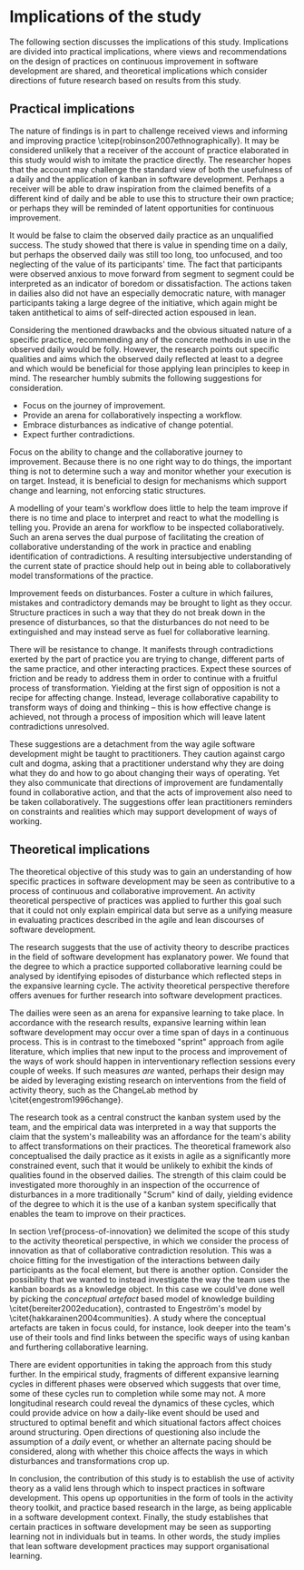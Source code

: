 
# Implications of the study

The following section discusses the implications of this study. Implications are divided into practical implications, where views and recommendations on the design of practices on continuous improvement in software development are shared, and theoretical implications which consider directions of future research based on results from this study.

## Practical implications

The nature of findings is in part to challenge received views and informing and improving practice \citep{robinson2007ethnographically}. It may be considered unlikely that a receiver of the account of practice elaborated in this study would wish to imitate the practice directly. The researcher hopes that the account may challenge the standard view of both the usefulness of a daily and the application of kanban in software development. Perhaps a receiver will be able to draw inspiration from the claimed benefits of a different kind of daily and be able to use this to structure their own practice; or perhaps they will be reminded of latent opportunities for continuous improvement.

It would be false to claim the observed daily practice as an unqualified success. The study showed that there is value in spending time on a daily, but perhaps the observed daily was still too long, too unfocused, and too neglecting of the value of its participants' time. The fact that participants were observed anxious to move forward from segment to segment could be interpreted as an indicator of boredom or dissatisfaction. The actions taken in dailies also did not have an especially democratic nature, with manager participants taking a large degree of the initiative, which again might be taken antithetical to aims of self-directed action espoused in lean.

Considering the mentioned drawbacks and the obvious situated nature of a specific practice, recommending any of the concrete methods in use in the observed daily would be folly. However, the research points out specific qualities and aims which the observed daily reflected at least to a degree and which would be beneficial for those applying lean principles to keep in mind. The researcher humbly submits the following suggestions for consideration.

- Focus on the journey of improvement.
- Provide an arena for collaboratively inspecting a workflow.
- Embrace disturbances as indicative of change potential.
- Expect further contradictions.

Focus on the ability to change and the collaborative journey to improvement. Because there is no one right way to do things, the important thing is not to determine such a way and monitor whether your execution is on target. Instead, it is beneficial to design for mechanisms which support change and learning, not enforcing static structures.

A modelling of your team's workflow does little to help the team improve if there is no time and place to interpret and react to what the modelling is telling you. Provide an arena for workflow to be inspected collaboratively. Such an arena serves the dual purpose of facilitating the creation of collaborative understanding of the work in practice and enabling identification of contradictions. A resulting intersubjective understanding of the current state of practice should help out in being able to collaboratively model transformations of the practice.

Improvement feeds on disturbances. Foster a culture in which failures, mistakes and contradictory demands may be brought to light as they occur. Structure practices in such a way that they do not break down in the presence of disturbances, so that the disturbances do not need to be extinguished and may instead serve as fuel for collaborative learning.

There will be resistance to change. It manifests through contradictions exerted by the part of practice you are trying to change, different parts of the same practice, and other interacting practices. Expect these sources of friction and be ready to address them in order to continue with a fruitful process of transformation. Yielding at the first sign of opposition is not a recipe for affecting change. Instead, leverage collaborative capability to transform ways of doing and thinking – this is how effective change is achieved, not through a process of imposition which will leave latent contradictions unresolved.

These suggestions are a detachment from the way agile software development might be taught to practitioners. They caution against cargo cult and dogma, asking that a practitioner understand why they are doing what they do and how to go about changing their ways of operating. Yet they also communicate that directions of improvement are fundamentally found in collaborative action, and that the acts of improvement also need to be taken collaboratively. The suggestions offer lean practitioners reminders on constraints and realities which may support development of ways of working.

<!--

How could the observed daily be improved with these guidelines?

Can you provide examples of applying each of the bullet points?

-->

<!--

### The daily reflect's the team's understanding of the process of software development

### The daily reflects the activity system

In section \ref{segments-in-depth} we observed how the team carries out a daily. We had the chance to see the position the team takes on the boards and items therein. What the boards contain are tasks or work that is potentially but not necessary intended to be completed by the team in the future. Each item is therefore a description of work, but its setting in the context of the boards affords the team an understanding of *how* this work will be completed.

Equipped with this knowledge, we can make the claim that the boards are a description of the team's understanding of the *activity system* that the team is embedded within and the items are tokens for *networks of activities* that occur within the system. For instance, a developer and QA have entirely different interpretations of the actions that a specific item implies should be taken, but they are modelled by the same item moving through the system description nonetheless.

Taking this idea further, not only are the boards and their arrangement a reflection of the activity system, but *the daily itself* is such a reflection as well. This is because, as shown in section \ref{relation-between-daily-and-boards}, the structure of a daily is afforded by the structure of the boards. The arrangement of the boards gives rise to an agenda for the daily, and the agenda may correspondingly be modified by a change to the arrangement.

#### Discovering the best thing to do

*How does the daily practice reflect the activity system as understood by the team?*

A key question that the team attempts to answer by engaging in the daily is *what needs to be done today*. This can be seen in the team's stance on `INBOX`: does a new item change priorities as they were previously agreed to be? Are there new fires to be extinguished or can work proceed as planned?


### The daily can be used as a tool for continuous improvement {#daily-as-kaizen}

Taken another way, the daily is an event for the team to potentially *reflect at* the activity system. This means the team can take the opportunity to see whether the modelling makes sense for whatever is going on at a given moment. If tension between "reality" and what the modelling tells the team arises, corrections can be taken immediately. This is in contrast to the conception of a daily which was presented as an answer to **TRQ1**, where the opportunity for change presents itself outside the daily in intervention-based *retrospectives*.

### The practice of a daily can inform software development activities

The daily is a crisscross network of interdependencies to activities and thus practices of software development.

- how software is done is affected by the daily (because of the opportunity for creating new shared meanings for items)
- what is done is affected by the daily (because of the opportunity for changing priorities)
- we can change those practices by changing the modelling of the system and this can happen in the daily
-->

## Theoretical implications

The theoretical objective of this study was to gain an understanding of how specific practices in software development may be seen as contributive to a process of continuous and collaborative improvement. An activity theoretical perspective of practices was applied to further this goal such that it could not only explain empirical data but serve as a unifying measure in evaluating practices described in the agile and lean discourses of software development.

The research suggests that the use of activity theory to describe practices in the field of software development has explanatory power. We found that the degree to which a practice supported collaborative learning could be analysed by identifying episodes of disturbance which reflected steps in the expansive learning cycle. The activity theoretical perspective therefore offers avenues for further research into software development practices.

The dailies were seen as an arena for expansive learning to take place. In accordance with the research results, expansive learning within lean software development may occur over a time span of days in a continuous process. This is in contrast to the timeboxed "sprint" approach from agile literature, which implies that new input to the process and improvement of the ways of work should happen in interventionary reflection sessions every couple of weeks. If such measures *are* wanted, perhaps their design may be aided by leveraging existing research on interventions from the field of activity theory, such as the ChangeLab method by \citet{engestrom1996change}.

The research took as a central construct the kanban system used by the team, and the empirical data was interpreted in a way that supports the claim that the system's malleability was an affordance for the team's ability to affect transformations on their practices. The theoretical framework also conceptualised the daily practice as it exists in agile as a significantly more constrained event, such that it would be unlikely to exhibit the kinds of qualities found in the observed dailies. The strength of this claim could be investigated more thoroughly in an inspection of the occurrence of disturbances in a more traditionally "Scrum" kind of daily, yielding evidence of the degree to which it is the use of a kanban system specifically that enables the team to improve on their practices.

In section \ref{process-of-innovation} we delimited the scope of this study to the activity theoretical perspective, in which we consider the process of innovation as that of collaborative contradiction resolution. This was a choice fitting for the investigation of the interactions between daily participants as the focal element, but there is another option. Consider the possibility that we wanted to instead investigate the way the team uses the kanban boards as a knowledge object. In this case we could've done well by picking the *conceptual artefact* based model of knowledge building \citet{bereiter2002education}, contrasted to Engeström's model by \citet{hakkarainen2004communities}. A study where the conceptual artefacts are taken in focus could, for instance, look deeper into the team's use of their tools and find links between the specific ways of using kanban and furthering collaborative learning.

There are evident opportunities in taking the approach from this study further. In the empirical study, fragments of different expansive learning cycles in different phases were observed which suggests that over time, some of these cycles run to completion while some may not. A more longitudinal research could reveal the dynamics of these cycles, which could provide advice on how a daily-like event should be used and structured to optimal benefit and which situational factors affect choices around structuring. Open directions of questioning also include the assumption of a *daily* event, or whether an alternate pacing should be considered, along with whether this choice affects the ways in which disturbances and transformations crop up.

In conclusion, the contribution of this study is to establish the use of activity theory as a valid lens through which to inspect practices in software development. This opens up opportunities in the form of tools in the activity theory toolkit, and practice based research in the large, as being applicable in a software development context. Finally, the study establishes that certain practices in software development may be seen as supporting learning not in individuals but in teams. In other words, the study implies that lean software development practices may support organisational learning.
